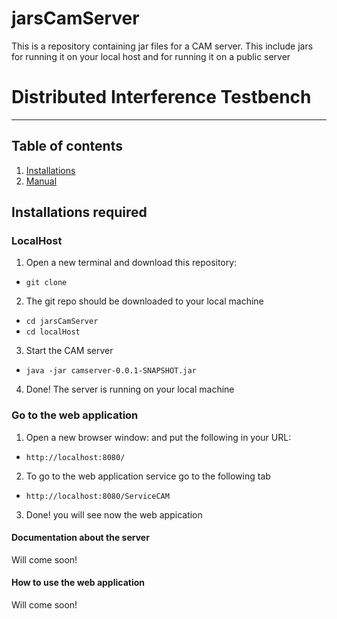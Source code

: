 # jarsCamServer
This is a repository containing jar files for a CAM server. This include jars for running it on your local host and for running it on a public server
# Distributed Interference Testbench

---

## Table of contents
   1. [Installations](#installations)
   1. [Manual](#manual)


## Installations required
### LocalHost
1. Open a new terminal and download this repository: 
- `git clone `
2. The git repo should be downloaded to your local machine 
- `cd jarsCamServer`
- `cd localHost`
3. Start the CAM server
- `java -jar camserver-0.0.1-SNAPSHOT.jar`
4. Done! The server is running on your local machine
### Go to the web application 
1. Open a new browser window: and put the following in your URL:
- `http://localhost:8080/`
2. To go to the web application service go to the following tab
- `http://localhost:8080/ServiceCAM` 
3. Done! you will see now the web appication 

#### Documentation about the server
Will come soon!
#### How to use the web application 
Will come soon!
